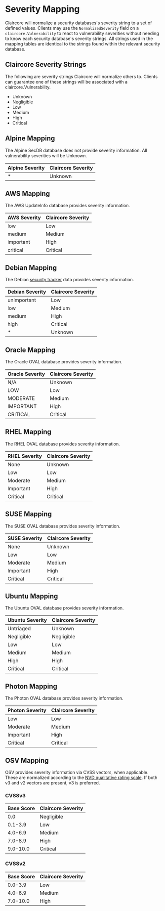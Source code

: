 # Severity Mapping

Claircore will normalize a security databases's severity string to a set of defined values.
Clients may use the `NormalizedSeverity` field on a `claircore.Vulnerability` to react to vulnerability severities without needing to know each security database's severity strings.
All strings used in the mapping tables are identical to the strings found within the relevant security database.

## Claircore Severity Strings
The following are severity strings Claircore will normalize others to.
Clients can guarantee one of these strings will be associated with a claircore.Vulnerability.

- Unknown
- Negligible
- Low
- Medium
- High
- Critical

<!-- Filter to fix the tables: column -o \| -s \| -t -->

## Alpine Mapping

The Alpine SecDB database does not provide severity information.
All vulnerability severities will be Unknown.

| Alpine Severity | Claircore Severity |
| -               | -                  |
| *               | Unknown            |

## AWS Mapping

The AWS UpdateInfo database provides severity information.

| AWS Severity | Claircore Severity |
| -            | -                  |
| low          | Low                |
| medium       | Medium             |
| important    | High               |
| critical     | Critical           |

## Debian Mapping

The Debian [security tracker] data provides severity information.

[security tracker]: https://security-tracker.debian.org/tracker/

| Debian Severity | Claircore Severity |
| -               | -                  |
| unimportant     | Low                |
| low             | Medium             |
| medium          | High               |
| high            | Critical           |
| *               | Unknown            |

## Oracle Mapping

The Oracle OVAL database provides severity information.

| Oracle Severity | Claircore Severity |
| -               | -                  |
| N/A             | Unknown            |
| LOW             | Low                |
| MODERATE        | Medium             |
| IMPORTANT       | High               |
| CRITICAL        | Critical           |

## RHEL Mapping

The RHEL OVAL database provides severity information.

| RHEL Severity | Claircore Severity |
| -             | -                  |
| None          | Unknown            |
| Low           | Low                |
| Moderate      | Medium             |
| Important     | High               |
| Critical      | Critical           |

## SUSE Mapping

The SUSE OVAL database provides severity information.

| SUSE Severity | Claircore Severity |
| -             | -                  |
| None          | Unknown            |
| Low           | Low                |
| Moderate      | Medium             |
| Important     | High               |
| Critical      | Critical           |

## Ubuntu Mapping

The Ubuntu OVAL database provides severity information.

| Ubuntu Severity | Claircore Severity |
| -               | -                  |
| Untriaged       | Unknown            |
| Negligible      | Negligible         |
| Low             | Low                |
| Medium          | Medium             |
| High            | High               |
| Critical        | Critical           |

## Photon Mapping

The Photon OVAL database provides severity information.

| Photon Severity | Claircore Severity |
| -               | -                  |
| Low             | Low                |
| Moderate        | Medium             |
| Important       | High               |
| Critical        | Critical           |

## OSV Mapping

OSV provides severity information via CVSS vectors, when applicable.
These are normalized according to the [NVD qualitative rating scale](https://nvd.nist.gov/vuln-metrics/cvss).
If both v3 and v2 vectors are present, v3 is preferred.

### CVSSv3

| Base Score | Claircore Severity  |
| -          | -                   |
| 0.0        | Negligible          |
| 0.1-3.9    | Low                 |
| 4.0-6.9    | Medium              |
| 7.0-8.9    | High                |
| 9.0-10.0   | Critical            |

### CVSSv2

| Base Score  | Claircore Severity   |
| -           | -                    |
| 0.0-3.9     | Low                  |
| 4.0-6.9     | Medium               |
| 7.0-10.0    | High                 |
